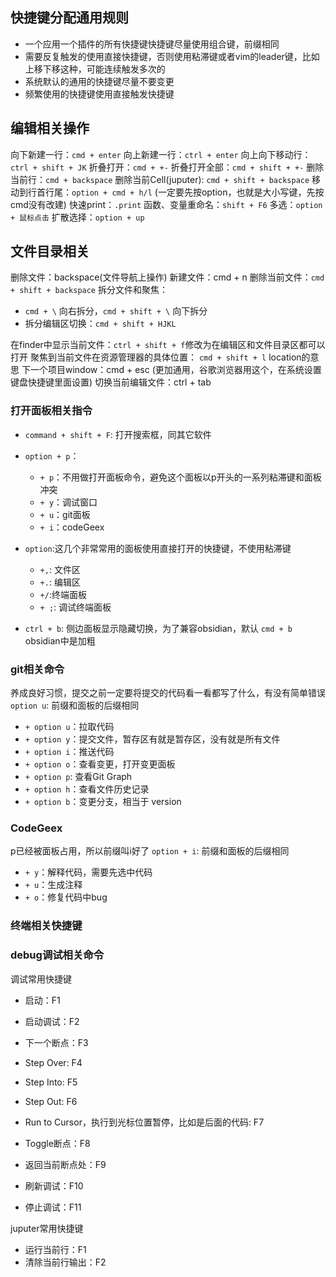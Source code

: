 ## 快捷键分配通用规则
- 一个应用一个插件的所有快捷键快捷键尽量使用组合键，前缀相同
- 需要反复触发的使用直接快捷键，否则使用粘滞键或者vim的leader键，比如上移下移这种，可能连续触发多次的
- 系统默认的通用的快捷键尽量不要变更
- 频繁使用的快捷键使用直接触发快捷键

## 编辑相关操作
向下新建一行：`cmd + enter`
向上新建一行：`ctrl + enter`
向上向下移动行：`ctrl + shift + JK`
折叠打开：`cmd + +-`
折叠打开全部：`cmd + shift + +-`
删除当前行：`cmd + backspace`
删除当前Cell(juputer): `cmd + shift + backspace`
移动到行首行尾：`option + cmd + h/l` (一定要先按option，也就是大小写键，先按cmd没有改建)
快速print：`.print`
函数、变量重命名：`shift + F6`
多选：`option + 鼠标点击`
扩散选择：`option + up`
## 文件目录相关
删除文件：backspace(文件导航上操作)
新建文件：cmd + n
删除当前文件：`cmd + shift + backspace` 
拆分文件和聚焦：
-  `cmd + \` 向右拆分，`cmd + shift + \` 向下拆分
- 拆分编辑区切换：`cmd + shift + HJKL`

 在finder中显示当前文件：`ctrl + shift + f`修改为在编辑区和文件目录区都可以打开
 聚焦到当前文件在资源管理器的具体位置： `cmd + shift + l` location的意思
 下一个项目window：cmd + esc (更加通用，谷歌浏览器用这个，在系统设置键盘快捷键里面设置)
 切换当前编辑文件：ctrl + tab
### 打开面板相关指令
- `command + shift + F`: 打开搜索框，同其它软件
- `option + p`：
  - `+ p`：不用做打开面板命令，避免这个面板以p开头的一系列粘滞键和面板冲突
  - `+ y`：调试窗口
  - `+ u`：git面板
  - `+ i`：codeGeex
  
- `option`:这几个非常常用的面板使用直接打开的快捷键，不使用粘滞键
	- `+,`: 文件区
	- `+.`: 编辑区
	- `+/`:终端面板
	- `+ ;`: 调试终端面板
- `ctrl + b`: 侧边面板显示隐藏切换，为了兼容obsidian，默认 `cmd + b` obsidian中是加粗

### git相关命令
养成良好习惯，提交之前一定要将提交的代码看一看都写了什么，有没有简单错误
`option u`: 前缀和面板的后缀相同
- `+ option u`：拉取代码
- `+ option y`：提交文件，暂存区有就是暂存区，没有就是所有文件
- `+ option i`：推送代码
- `+ option o`：查看变更，打开变更面板
- `+ option p`:   查看Git Graph
- `+ option h`：查看文件历史记录
- `+ option b`：变更分支，相当于 version
### CodeGeex
p已经被面板占用，所以前缀叫i好了
`option + i`: 前缀和面板的后缀相同
- `+ y`：解释代码，需要先选中代码
- `+ u`：生成注释
- `+ o`：修复代码中bug

### 终端相关快捷键

### debug调试相关命令
调试常用快捷键
- 启动：F1
- 启动调试：F2
- 下一个断点：F3
- Step Over: F4
- Step Into: F5
- Step Out: F6
- Run to Cursor，执行到光标位置暂停，比如是后面的代码: F7

- Toggle断点：F8
- 返回当前断点处：F9
- 刷新调试：F10
- 停止调试：F11

juputer常用快捷键
- 运行当前行：F1
- 清除当前行输出：F2
